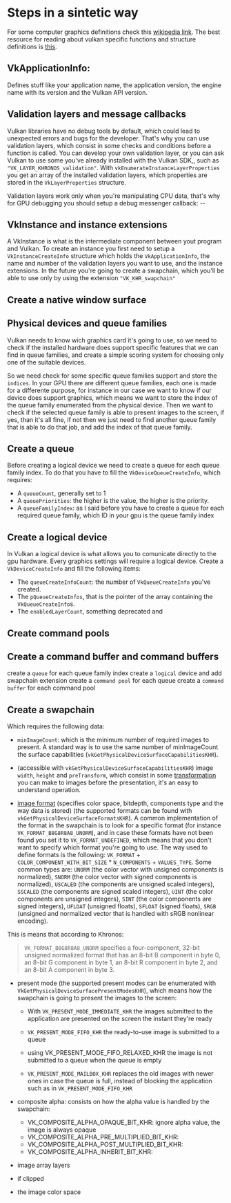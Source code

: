 # Steps in a sintetic way

For some computer graphics definitions check this [wikipedia link](https://en.wikipedia.org/wiki/Glossary_of_computer_graphics). 
The best resource for reading about vulkan specific functions and structure definitions is [this](https://www.khronos.org/registry/vulkan/specs/1.2-extensions/man/html/).

## VkApplicationInfo: 
Defines stuff like your application name, the application version, the engine name with its version and the Vulkan API version.

## Validation layers and message callbacks
Vulkan libraries have no debug tools by default, which could lead to unexpected errors and bugs for the developer. That's why you can use validation layers, which consist in some checks and conditions before a function is called. You can develop your own validation layer, or you can ask Vulkan to use some you've already installed with the Vulkan SDK,, such as `"VK_LAYER_KHRONOS_validation"`. With `vkEnumerateInstanceLayerProperties` you get an array of the installed validation layers, which properties are stored in the `VkLayerProperties` structure. 

Validation layers work only when you're manipulating CPU data, that's why for GPU debugging you should setup a debug messenger callback: --

## VkInstance and instance extensions

A VkInstance is what is the intermediate component between yout program and Vulkan. To create an instance you first need to setup a `VkInstanceCreateInfo` structure which holds the `VkApplicationInfo`, the name and number of the validation layers you want to use, and the instance extensions. In the future you're going to create a swapchain, which you'll be able to use only by using the extension `"VK_KHR_swapchain"`

## Create a native window surface

## Physical devices and queue families 

Vulkan needs to know wich graphics card it's going to use, so we need to check if the installed hardware does support specific features that we can find in queue families, and create a simple scoring system for choosing only one of the suitable devices.

So we need check for some specific queue families support and store the `indices`. 
In your GPU there are different queue families, each one is made for a differente purpose, for instance in our case we want to know if our device does support graphics, which means we want to store the index of the queue family enumerated from the physical device. Then we want to check if the selected queue family is able to present images to the screen, if yes, than it's all fine, if not then we just need to find another queue family that is able to do that job, and add the index of that queue family.

## Create a queue

Before creating a logical device we need to create a queue for each queue family index. To do that you have to fill the `VkDeviceQueueCreateInfo`, which requires:
* A `queueCount`, generally set to 1
* A `queuePriorities`: the higher is the value, the higher is the priority.
* A `queueFamilyIndex`: as I said before you have to create a queue for each required queue family, which ID in your gpu is the queue family index

## Create a logical device

In Vulkan a logical device is what allows you to comunicate directly to the gpu hardware. Every graphics settings will require a logical device. 
Create a `VkDeviceCreateInfo` and fill the following items:
* The `queueCreateInfoCount`: the number of `VkQueueCreateInfo` you've created.
* The `pQueueCreateInfos`, that is the pointer of the array containing the `VkQueueCreateInfo`s.
* The `enabledLayerCount`, something deprecated and 

## Create command pools

## Create a command buffer and command buffers
create a `queue` for each queue family index
create a `logical` device and add swapchain extension
create a `command pool` for each queue
create  a `command buffer` for each command pool

## Create a swapchain

Which requires the following data: 

* `minImageCount`: which is the minimum number of required images to present. A standard way is to use the same number of minImageCount the surface capabilities (`vkGetPhysicalDeviceSurfaceCapabilitiesKHR`).

* (accessible with `vkGetPhysicalDeviceSurfaceCapabilitiesKHR`) image `width`, `height` and `preTransform`, which consist in some [transformation](https://www.khronos.org/registry/vulkan/specs/1.2-extensions/man/html/VkSurfaceTransformFlagBitsKHR.html) you can make to images before the presentation, it's an easy to understand operation.

* [image format](https://www.khronos.org/registry/vulkan/specs/1.2-extensions/man/html/VkFormat.html) (specifies color space, bitdepth, components type and the way data is stored) (the supported formats can be found with `vkGetPhysicalDeviceSurfaceFormatsKHR`). A common implementation of the format in the swapchain is to look for a specific format (for instance `VK_FORMAT_B8G8R8A8_UNORM`), and in case these formats have not been found you set it to `VK_FORMAT_UNDEFINED`, which means that you don't want to specify which format you're going to use. The way used to define formats is the following: 
`VK_FORMAT` + `COLOR_COMPONENT_WITH_BIT_SIZE` * `N_COMPONENTS` + `VALUES_TYPE`. Some common types are: `UNORM` (the color vector with unsigned components is normalized), `SNORM` (the color vector with signed components is normalized), `USCALED` (the components are unsigned scaled integers), `SSCALED` (the components are signed scaled integers), `UINT` (the color components are unsigned integers), `SINT` (the color components are signed integers), `UFLOAT` (unsigned floats), `SFLOAT` (signed floats), `SRGB` (unsigned and normalized vector that is handled with sRGB nonlinear encoding).

This is means that according to Khronos: 
> `VK_FORMAT_B8G8R8A8_UNORM` specifies a four-component, 32-bit unsigned normalized format that has an 8-bit B component in byte 0, an 8-bit G component in byte 1, an 8-bit R component in byte 2, and an 8-bit A component in byte 3.

* present mode (the supported present modes can be enumerated with `VkGetPhysicalDeviceSurfacePresentModesKHR`), which means how the swapchain is going to present the images to the screen: 

  * With `VK_PRESENT_MODE_IMMEDIATE_KHR` the images submitted to the application are presented on the screen the instant they're ready

  * `VK_PRESENT_MODE_FIFO_KHR` the ready-to-use image is submitted to a queue 

  * using VK_PRESENT_MODE_FIFO_RELAXED_KHR the image is not submitted to a queue when the queue is empty

  * `VK_PRESENT_MODE_MAILBOX_KHR` replaces the old images with newer ones in case the queue is full, instead of blocking the application such as in `VK_PRESENT_MODE_FIFO_KHR`

* composite alpha: consists on how the alpha value is handled by the swapchain:
  * VK_COMPOSITE_ALPHA_OPAQUE_BIT_KHR: ignore alpha value, the image is always opaque
  * VK_COMPOSITE_ALPHA_PRE_MULTIPLIED_BIT_KHR: 
  * VK_COMPOSITE_ALPHA_POST_MULTIPLIED_BIT_KHR: 
  * VK_COMPOSITE_ALPHA_INHERIT_BIT_KHR: 

* image array layers
* if clipped
* the image color space 

